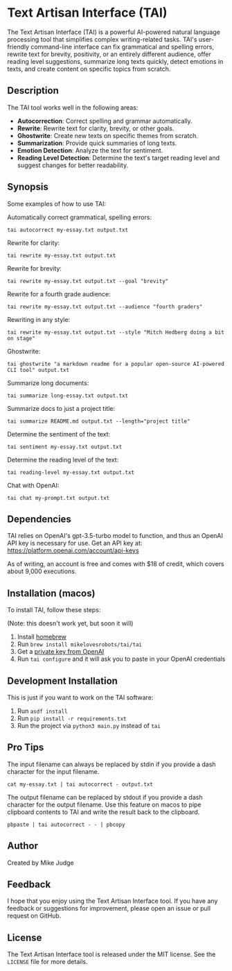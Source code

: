 # Text Artisan Interface (TAI)

The Text Artisan Interface (TAI) is a powerful AI-powered natural language processing tool that simplifies complex writing-related tasks. TAI's user-friendly command-line interface can fix grammatical and spelling errors, rewrite text for brevity, positivity, or an entirely different audience, offer reading level suggestions, summarize long texts quickly, detect emotions in texts, and create content on specific topics from scratch.

## Description

The TAI tool works well in the following areas:

* **Autocorrection**: Correct spelling and grammar automatically.
* **Rewrite**: Rewrite text for clarity, brevity, or other goals.
* **Ghostwrite**: Create new texts on specific themes from scratch.
* **Summarization**: Provide quick summaries of long texts.
* **Emotion Detection**: Analyze the text for sentiment.
* **Reading Level Detection**: Determine the text's target reading level and suggest changes for better readability.

## Synopsis

Some examples of how to use TAI:

Automatically correct grammatical, spelling errors:

`tai autocorrect my-essay.txt output.txt`

Rewrite for clarity:

`tai rewrite my-essay.txt output.txt`

Rewrite for brevity:

`tai rewrite my-essay.txt output.txt --goal "brevity"`

Rewrite for a fourth grade audience:

`tai rewrite my-essay.txt output.txt --audience "fourth graders"`

Rewriting in any style:

`tai rewrite my-essay.txt output.txt --style "Mitch Hedberg doing a bit on stage"`

Ghostwrite:

`tai ghostwrite "a markdown readme for a popular open-source AI-powered CLI tool" output.txt`

Summarize long documents:

`tai summarize long-essay.txt output.txt`

Summarize docs to just a project title:

`tai summarize README.md output.txt --length="project title"`

Determine the sentiment of the text:

`tai sentiment my-essay.txt output.txt`

Determine the reading level of the text:

`tai reading-level my-essay.txt output.txt`

Chat with OpenAI:

`tai chat my-prompt.txt output.txt`

## Dependencies

TAI relies on OpenAI's gpt-3.5-turbo model to function, and thus an OpenAI API key is necessary for use. Get an API key at: https://platform.openai.com/account/api-keys

As of writing, an account is free and comes with $18 of credit, which covers about 9,000 executions.

## Installation (macos)

To install TAI, follow these steps:


(Note: this doesn't work yet, but soon it will)

1. Install [homebrew](https://brew.sh/)
2. Run `brew install mikelovesrobots/tai/tai`
3. Get a [private key from OpenAI](https://platform.openai.com/account/api-keys)
3. Run `tai configure` and it will ask you to paste in your OpenAI credentials

## Development Installation

This is just if you want to work on the TAI software:

1. Run `asdf install`
2. Run `pip install -r requirements.txt`
3. Run the project via `python3 main.py` instead of `tai`

## Pro Tips

The input filename can always be replaced by stdin if you provide a dash character for the input filename.

`cat my-essay.txt | tai autocorrect - output.txt`

The output filename can be replaced by stdout if you provide a dash character for the output filename. Use this feature on macos to pipe clipboard contents to TAI and write the result back to the clipboard.

`pbpaste | tai autocorrect - - | pbcopy`

## Author

Created by Mike Judge

## Feedback

I hope that you enjoy using the Text Artisan Interface tool. If you have any feedback or suggestions for improvement, please open an issue or pull request on GitHub.

## License

The Text Artisan Interface tool is released under the MIT license. See the `LICENSE` file for more details.
